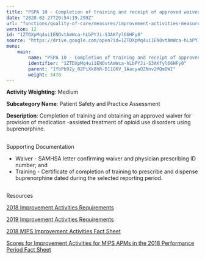 ```yaml
---
title: "PSPA 10 - Completion of training and receipt of approved waiver for provision opioid medication-assisted treatments"
date: "2020-02-27T20:54:19.299Z"
url: "functions/quality-of-care/measures/improvement-activities-measures/2018-improvement-activities/pspa-10-completion-of-training-and-receipt-of-approved-waiver-for-provision-opioid-medication-assisted-treatments.html"
version: 12
id: "1ZTDXpMq4ui1ENOvtAmWca-hLbPYJi-S3AKfyl66HFy0"
source: "https://drive.google.com/open?id=1ZTDXpMq4ui1ENOvtAmWca-hLbPYJi-S3AKfyl66HFy0"
menu:
    main:
        name: "PSPA 10 - Completion of training and receipt of approved waiver for provision opioid medication-assisted treatments"
        identifier: "1ZTDXpMq4ui1ENOvtAmWca-hLbPYJi-S3AKfyl66HFy0"
        parent: "1YbPb92y_0ZPiXk8hR-D11GKV_1AacyaOZNnv2MQmDWI"
        weight: 3470
---
```









**Activity Weighting**: Medium

**Subcategory Name**: Patient Safety and Practice Assessment

**Description**: Completion of training and obtaining an approved waiver for provision of medication -assisted treatment of opioid use disorders using buprenorphine.







## 

Supporting Documentation

* Waiver - SAMHSA letter confirming waiver and physician prescribing ID number; and 
* Training - Certificate of completion of training to prescribe and dispense buprenorphine dated during the selected reporting period.







## 

Resources

[2018 Improvement Activities Requirements](https://qpp.cms.gov/mips/improvement-activities?py=2018)

[2019 Improvement Activities Requirements](https://qpp.cms.gov/mips/improvement-activities?py=2019)

[2018 MIPS Improvement Activities Fact Sheet](https://qpp.cms.gov/resource/2018%20MIPS%20Improvement%20Activities%20Fact%20Sheet)

[Scores for Improvement Activities for MIPS APMs in the 2018 Performance Period Fact Sheet](https://qpp.cms.gov/resource/2018%20MIPS%20APMs%20improvement%20Activities%20scores%20fact%20sheet)

